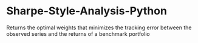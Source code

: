 # Sharpe-Style-Analysis-Python
Returns the optimal weights that minimizes the tracking error between the observed series and the returns of a benchmark portfolio
